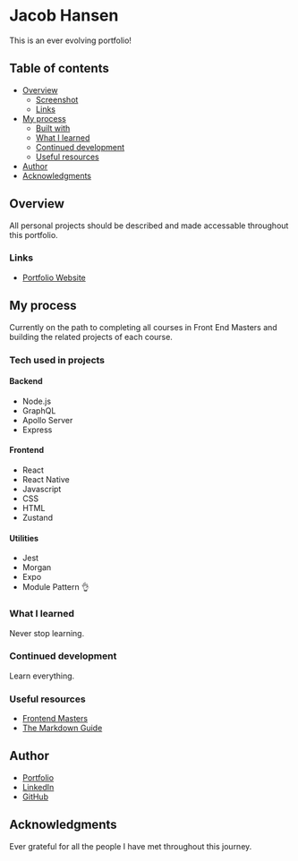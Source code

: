 # Jacob Hansen

This is an ever evolving portfolio!

## Table of contents

- [Overview](#overview)
  - [Screenshot](#screenshot)
  - [Links](#links)
- [My process](#my-process)
  - [Built with](#built-with)
  - [What I learned](#what-i-learned)
  - [Continued development](#continued-development)
  - [Useful resources](#useful-resources)
- [Author](#author)
- [Acknowledgments](#acknowledgments)

## Overview

All personal projects should be described and made accessable throughout this portfolio.

### Links

- [Portfolio Website](https://hansenjacoba.github.io/)

## My process

Currently on the path to completing all courses in Front End Masters and building the related projects of each course.

### Tech used in projects
#### Backend
- Node.js
- GraphQL
- Apollo Server
- Express

#### Frontend
- React
- React Native
- Javascript
- CSS
- HTML
- Zustand

#### Utilities
- Jest
- Morgan
- Expo
- Module Pattern 👌

### What I learned

Never stop learning. 

### Continued development

Learn everything.

### Useful resources

- [Frontend Masters](https://frontendmasters.com/)
- [The Markdown Guide](https://www.markdownguide.org/)

## Author

- [Portfolio](https://hansenjacoba.github.io/)
- [LinkedIn](https://www.linkedin.com/in/jacob-andrew-hansen/)
- [GitHub](https://github.com/HansenJacobA)

## Acknowledgments

Ever grateful for all the people I have met throughout this journey.
